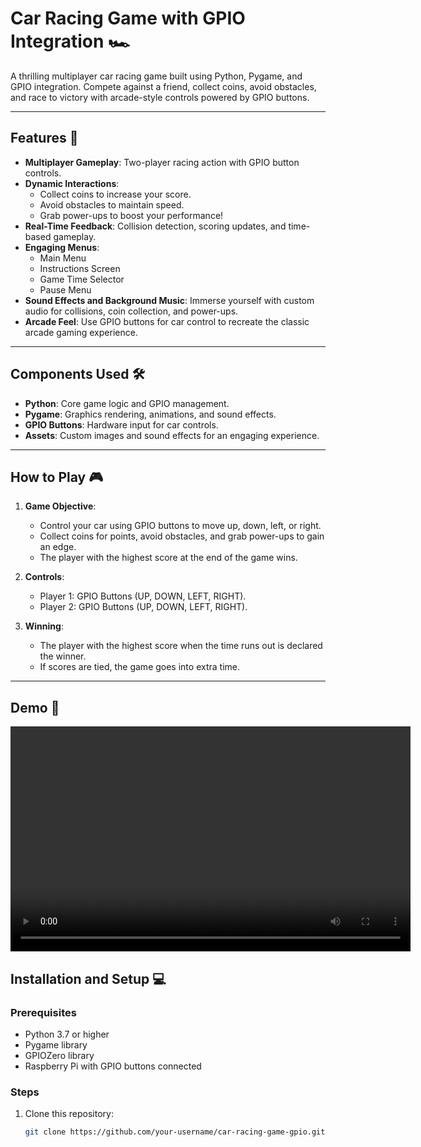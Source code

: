 # Car Racing Game with GPIO Integration 🏎️

A thrilling multiplayer car racing game built using Python, Pygame, and GPIO integration. Compete against a friend, collect coins, avoid obstacles, and race to victory with arcade-style controls powered by GPIO buttons.

---

## Features 🚀
- **Multiplayer Gameplay**: Two-player racing action with GPIO button controls.
- **Dynamic Interactions**:
  - Collect coins to increase your score.
  - Avoid obstacles to maintain speed.
  - Grab power-ups to boost your performance!
- **Real-Time Feedback**: Collision detection, scoring updates, and time-based gameplay.
- **Engaging Menus**:
  - Main Menu
  - Instructions Screen
  - Game Time Selector
  - Pause Menu
- **Sound Effects and Background Music**: Immerse yourself with custom audio for collisions, coin collection, and power-ups.
- **Arcade Feel**: Use GPIO buttons for car control to recreate the classic arcade gaming experience.

---

## Components Used 🛠️
- **Python**: Core game logic and GPIO management.
- **Pygame**: Graphics rendering, animations, and sound effects.
- **GPIO Buttons**: Hardware input for car controls.
- **Assets**: Custom images and sound effects for an engaging experience.

---

## How to Play 🎮
1. **Game Objective**:
   - Control your car using GPIO buttons to move up, down, left, or right.
   - Collect coins for points, avoid obstacles, and grab power-ups to gain an edge.
   - The player with the highest score at the end of the game wins.

2. **Controls**:
   - Player 1: GPIO Buttons (UP, DOWN, LEFT, RIGHT).
   - Player 2: GPIO Buttons (UP, DOWN, LEFT, RIGHT).

3. **Winning**:
   - The player with the highest score when the time runs out is declared the winner.
   - If scores are tied, the game goes into extra time.

---
## Demo 🎥

<video width="640" height="360" controls>
  <source src="assets/git_asset/demo.mp4" type="video/mp4">
  Your browser does not support the video tag.
</video>


## Installation and Setup 💻
### Prerequisites
- Python 3.7 or higher
- Pygame library
- GPIOZero library
- Raspberry Pi with GPIO buttons connected

### Steps
1. Clone this repository:
   ```bash
   git clone https://github.com/your-username/car-racing-game-gpio.git
